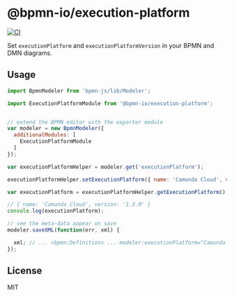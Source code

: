 # @bpmn-io/execution-platform

[![CI](https://github.com/bpmn-io/execution-platform/workflows/CI/badge.svg)](https://github.com/bpmn-io/execution-platform/actions?query=workflow%3ACI)

Set `executionPlatform` and `executionPlatformVersion` in your BPMN and DMN diagrams.

## Usage

```javascript
import BpmnModeler from 'bpmn-js/lib/Modeler';

import ExecutionPlatformModule from '@bpmn-io/execution-platform';


// extend the BPMN editor with the exporter module
var modeler = new BpmnModeler({
  additionalModules: [
    ExecutionPlatformModule
  ]
});

var executionPlatformHelper = modeler.get('executionPlatform');

executionPlatformHelper.setExecutionPlatform({ name: 'Camunda Cloud', version: '1.3.0' });

var executionPlatform = executionPlatformHelper.getExecutionPlatform();

// { name: 'Camunda Cloud', version: '1.3.0' }
console.log(executionPlatform);

// see the meta-data appear on save
modeler.saveXML(function(err, xml) {

  xml; // ... <bpmn:Definitions ... modeler:executionPlatform="Camunda Cloud" modeler:executionPlatformVersion="1.3.0">...
});
```

## License

MIT
